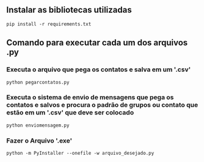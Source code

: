 ## Instalar as bibliotecas utilizadas

`pip install -r requirements.txt`

## Comando para executar cada um dos arquivos .py

### Executa o arquivo que pega os contatos e salva em um '.csv'

`python pegarcontatos.py`

### Executa o sistema de envio de mensagens que pega os contatos e salvos e procura o padrão de grupos ou contato que estão em um '.csv' que deve ser colocado

`python enviomensagem.py`

### Fazer o Arquivo '.exe'

`python -m PyInstaller --onefile -w arquivo_desejado.py`